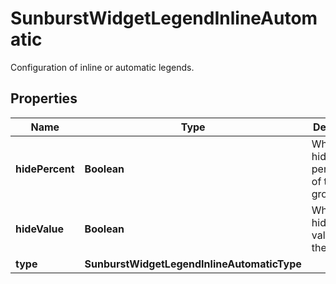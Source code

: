 # SunburstWidgetLegendInlineAutomatic

Configuration of inline or automatic legends.

## Properties

| Name            | Type                                        | Description                                    | Notes      |
| --------------- | ------------------------------------------- | ---------------------------------------------- | ---------- |
| **hidePercent** | **Boolean**                                 | Whether to hide the percentages of the groups. | [optional] |
| **hideValue**   | **Boolean**                                 | Whether to hide the values of the groups.      | [optional] |
| **type**        | **SunburstWidgetLegendInlineAutomaticType** |                                                |
